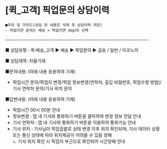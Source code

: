 # [퀵_고객] 픽업문의 상담이력

```
■주의 및 가이드(상담 외 내용은 삭제 후 상담이력 저장)  
- 픽업지연 문의는 배송 > 픽업지연 depth 선택
```

──────────────────────────────────────────────

■ 상담유형 : 퀵·배송\_고객 ▶ 배송 ▶ 픽업문의 ▶ 급송 / 일반 / 이코노미

■ 상담제목: 자율기재

■문의내용: (아래 내용 응용하여 기재)  
- 픽업시간 문의/픽업지 변경/픽업 정보변경(연락처, 출입 비밀번호, 픽업수령 방법)/기사 연락처 문의/기사 위치 문의

■답변내용: (아래 내용 응용하여 기재)  
- 픽업시간 00시 00분 안내   
- 정보변경 : 앱 내 기사와 통화하기 버튼을 클릭하여 변경 정보 전달 안내   
- 기사 연락처 : 앱 내 기사와 통화하기 버튼을 이용하여 통화가능 안내   
- 기사 위치 : 기사님이 픽업출발로 상태 변경 이후 위치 확인되며, 기사 데이터 상황 또는 통신 상태에 따라 위치제공이 어려울 수 있음 양해  
ㄴ 기사 위치 확인 시 픽업지 부근으로 확인되어 시간양해 안내